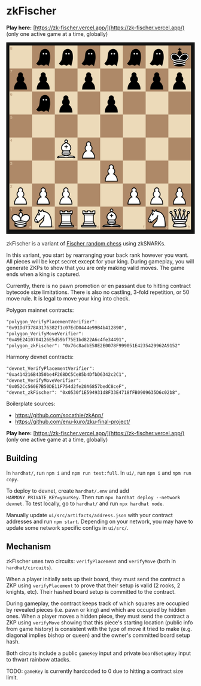 # zkFischer

**Play here:** [https://zk-fischer.vercel.app/](https://zk-fischer.vercel.app/) (only one active game at a time, globally)

<img src="ui/public/gameplay.png" width="512" height="512" />

zkFischer is a variant of [Fischer random chess](https://en.wikipedia.org/wiki/Fischer_random_chess) using zkSNARKs.

In this variant, you start by rearranging your back rank however you want. All pieces will be kept secret except for your king. During gameplay, you will generate ZKPs to show that you are only making valid moves. The game ends when a king is captured.

Currently, there is no pawn promotion or en passant due to hitting contract bytecode size limitations. There is also no castling, 3-fold repetition, or 50 move rule. It is legal to move your king into check.

Polygon mainnet contracts:
```
"polygon_VerifyPlacementVerifier": "0x91Dd7378A3176382f1c07EdD0444e99B4b412890",
"polygon_VerifyMoveVerifier": "0x49E2410704126E5d59bf75E1bd822A6c4fe34491",
"polygon_zkFischer": "0x76c8adbE58E2E0078F999051E4235429962A9152"
```

Harmony devnet contracts:
```
"devnet_VerifyPlacementVerifier": "0xa414216B4350be4F268DC5Ce85b4DfbD6342c2C1",
"devnet_VerifyMoveVerifier": "0x052Cc560E7B50DE11F754d2fe20A6857bedC8ceF",
"devnet_zkFischer": "0x0530f1E594931d8F33E4718fFB0909635D6c02b8",
```

Boilerplate sources:
* https://github.com/socathie/zkApp/
* https://github.com/enu-kuro/zku-final-project/

**Play here:** [https://zk-fischer.vercel.app/](https://zk-fischer.vercel.app/) (only one active game at a time, globally)


## Building

In `hardhat/`, run `npm i` and `npm run test:full`. In `ui/`, run `npm i` and `npm run copy`.

To deploy to devnet, create `hardhat/.env` and add `HARMONY_PRIVATE_KEY=yourKey`. Then run `npx hardhat deploy --network devnet`. To test locally, go to `hardhat/` and run `npx hardhat node`.

Manually update `ui/src/artifacts/address.json` with your contract addresses and run `npm start`. Depending on your network, you may have to update some network specific configs in `ui/src/`.

## Mechanism

zkFischer uses two circuits: `verifyPlacement` and `verifyMove` (both in `hardhat/circuits`).

When a player initially sets up their board, they must send the contract a ZKP using `verifyPlacement` to prove that their setup is valid (2 rooks, 2 knights, etc). Their hashed board setup is committed to the contract.

During gameplay, the contract keeps track of which squares are occupied by revealed pieces (i.e. pawn or king) and which are occupied by hidden ones. When a player moves a hidden piece, they must send the contract a ZKP using `verifyMove` showing that this piece's starting location (public info from game history) is consistent with the type of move it tried to make (e.g. diagonal implies bishop or queen) and the owner's committed board setup hash.

Both circuits include a public `gameKey` input and private `boardSetupKey` input to thwart rainbow attacks.

TODO: `gameKey` is currently hardcoded to 0 due to hitting a contract size limit.
